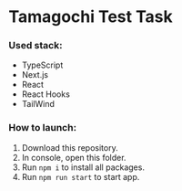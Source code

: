 # Tamagochi Test Task

### Used stack:

- TypeScript
- Next.js
- React
- React Hooks
- TailWind

### How to launch:

1. Download this repository.
2. In console, open this folder.
3. Run `npm i` to install all packages.
4. Run `npm run start` to start app.
